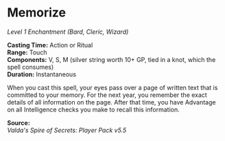 # Memorize
*Level 1 Enchantment (Bard, Cleric, Wizard)*

**Casting Time:** Action or Ritual  
**Range:** Touch  
**Components:** V, S, M (silver string worth 10+ GP, tied in a knot, which the spell consumes)  
**Duration:** Instantaneous

When you cast this spell, your eyes pass over a page of written text that is committed to your memory. For the next year, you remember the exact details of all information on the page. After that time, you have Advantage on all Intelligence checks you make to recall this information.


**Source:**  
*Valda's Spire of Secrets: Player Pack v5.5*